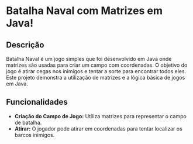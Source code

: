 # Batalha Naval com Matrizes em Java!

## Descrição

Batalha Naval é um jogo simples que foi desenvolvido em Java onde matrizes são usadas para criar um campo com coordenadas. O objetivo do jogo é atirar cegas nos inimigos e tentar a sorte para encontrar todos eles. Este projeto demonstra a utilização de matrizes e a lógica básica de jogos em Java.

## Funcionalidades

- **Criação do Campo de Jogo:** Utiliza matrizes para representar o campo de batalha.
- **Atirar:** O jogador pode atirar em coordenadas para tentar localizar os barcos inimigos.

